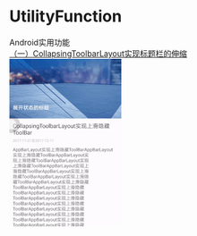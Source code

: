 # UtilityFunction
Android实用功能<br>
[（一）CollapsingToolbarLayout实现标题栏的伸缩](http://blog.csdn.net/ha_cjy/article/details/78594412)<br>
<img src="https://github.com/hacjy/UtilityFunction/blob/master/snapshot/UtilityFunction.gif" alt="效果图"/>
